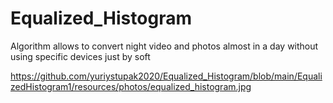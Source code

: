 # Equalized_Histogram
Algorithm allows to convert night video and photos  almost in a day without using specific devices just by soft



https://github.com/yuriystupak2020/Equalized_Histogram/blob/main/EqualizedHistogram1/resources/photos/equalized_histogram.jpg

